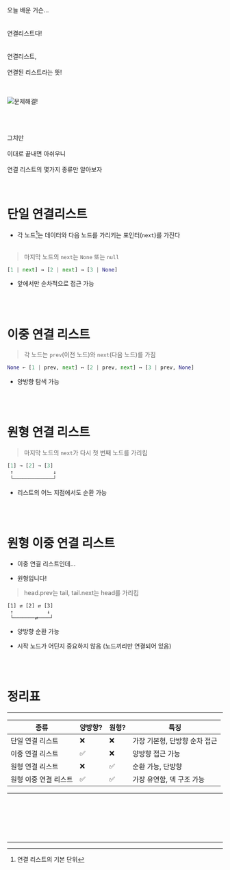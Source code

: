 오늘 배운 거슨...
<br><br>
<br>
연결리스트다!
<br><br><br>
연결리스트,
<br><br>
연결된 리스트라는 뜻!
<br><br><br>

![문제해결!](https://i.postimg.cc/v8h4HRWk/Drfc-OQp-UUAA4ozd.jpg)

<br>
<br><br>
그치만<br><br>
이대로 끝내면 아쉬우니
<br><br>
연결 리스트의 몇가지 종류만 알아보자
<br><br>
<br>

# 단일 연결리스트
- 각 노드[^1]는 데이터와 다음 노드를 가리키는 포인터(`next`)를 가진다<br><br>

> 마지막 노드의 `next`는 `None` 또는 `null`
```py
[1 | next] → [2 | next] → [3 | None]
```

- 앞에서만 순차적으로 접근 가능

<br><br>

# 이중 연결 리스트
> 각 노드는 `prev`(이전 노드)와 `next`(다음 노드)를 가짐

```py
None ← [1 | prev, next] ↔ [2 | prev, next] ↔ [3 | prev, None]
```

- 양방향 탐색 가능

<br><br>

# 원형 연결 리스트
> 마지막 노드의 `next`가 다시 첫 번째 노드를 가리킴
```py
[1] → [2] → [3]
 ↑             ↓
 └─────────────┘
```
- 리스트의 어느 지점에서도 순환 가능

<br><br>

# 원형 이중 연결 리스트

- 이중 연결 리스트인데...

 - 원형입니다!

> head.prev는 tail, tail.next는 head를 가리킴

```
[1] ⇄ [2] ⇄ [3]
 ↑           ↓
 └───────⇄────┘
```

- 양방향 순환 가능

- 시작 노드가 어딘지 중요하지 않음 (노드끼리만 연결되어 있음)

<br><br>

# 정리표

___

| 종류           | 양방향? | 원형? | 특징                |
| ------------ | ---- | --- | ----------------- |
| 단일 연결 리스트    | ❌    | ❌   | 가장 기본형, 단방향 순차 접근 |
| 이중 연결 리스트    | ✅    | ❌   | 양방향 접근 가능         |
| 원형 연결 리스트    | ❌    | ✅   | 순환 가능, 단방향        |
| 원형 이중 연결 리스트 | ✅    | ✅   | 가장 유연함, 덱 구조 가능   |

___

<br><br>
<br><br>
<br>
___

[^1]: 연결 리스트의 기본 단위